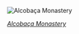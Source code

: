 
![Alcobaça Monastery](https://upload.wikimedia.org/wikipedia/commons/thumb/f/fb/Alcoba%C3%A7a_October_2021-1.jpg/825px-Alcoba%C3%A7a_October_2021-1.jpg)

*[Alcobaça Monastery](https://wikipedia.org/wiki/File:Alcoba%C3%A7a_October_2021-1.jpg)*
